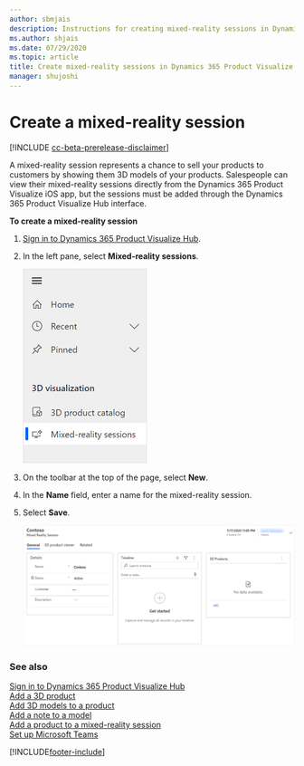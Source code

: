 ```yaml
---
author: sbmjais
description: Instructions for creating mixed-reality sessions in Dynamics 365 Product Visualize Hub.
ms.author: shjais
ms.date: 07/29/2020
ms.topic: article
title: Create mixed-reality sessions in Dynamics 365 Product Visualize Hub
manager: shujoshi
---
```


# Create a mixed-reality session

[!INCLUDE [cc-beta-prerelease-disclaimer](../includes/cc-beta-prerelease-disclaimer.md)]

A mixed-reality session represents a chance to sell your products to customers by showing them 3D models of your products. Salespeople can view their mixed-reality sessions directly from the Dynamics 365 Product Visualize iOS app, but the sessions must be added through the Dynamics 365 Product Visualize Hub interface.

**To create a mixed-reality session**

1.  [Sign in to Dynamics 365 Product Visualize Hub](sign-in-app.md).

2.  In the left pane, select **Mixed-reality sessions**.

    ![Select Mixed Reality Sessions from the left pane.](media/mr-session.png "Select Mixed Reality Sessions from the left pane")

3.  On the toolbar at the top of the page, select **New**.

4.  In the **Name** field, enter a name for the mixed-reality session.

5.  Select **Save**.

    ![Mixed-reality session created.](media/mr-session-created.png "Mixed-reality session created")

### See also

[Sign in to Dynamics 365 Product Visualize Hub](sign-in-app.md)<br>
[Add a 3D product](add-3d-product.md)<br>
[Add 3D models to a product](add-3d-model-product.md)<br>
[Add a note to a model](add-note-model.md)<br>
[Add a product to a mixed-reality session](add-product-mr-session.md)<br>
[Set up Microsoft Teams](setup-ms-teams.md)


[!INCLUDE[footer-include](../includes/footer-banner.md)]
